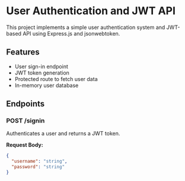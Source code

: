 # User Authentication and JWT API

This project implements a simple user authentication system and JWT-based API using Express.js and jsonwebtoken.

## Features

- User sign-in endpoint
- JWT token generation
- Protected route to fetch user data
- In-memory user database

## Endpoints

### POST /signin

Authenticates a user and returns a JWT token.

**Request Body:**
```json
{
  "username": "string",
  "password": "string"
}
